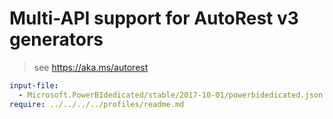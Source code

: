 # Multi-API support for AutoRest v3 generators

> see https://aka.ms/autorest

``` yaml $(enable-multi-api)
input-file:
  - Microsoft.PowerBIdedicated/stable/2017-10-01/powerbidedicated.json
require: ../../../../profiles/readme.md
```
